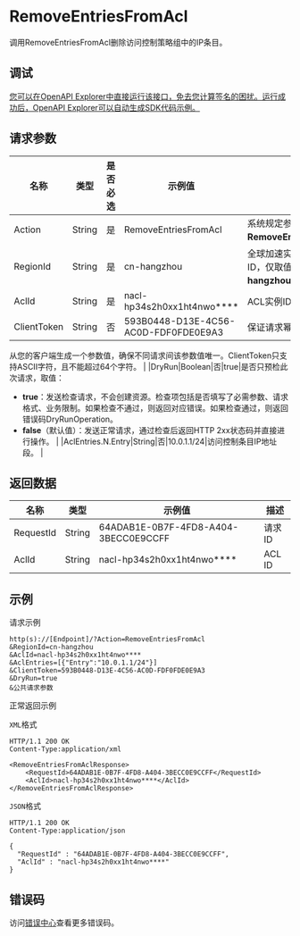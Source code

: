 # RemoveEntriesFromAcl

调用RemoveEntriesFromAcl删除访问控制策略组中的IP条目。

## 调试

[您可以在OpenAPI Explorer中直接运行该接口，免去您计算签名的困扰。运行成功后，OpenAPI Explorer可以自动生成SDK代码示例。](https://api.aliyun.com/#product=Ga&api=RemoveEntriesFromAcl&type=RPC&version=2019-11-20)

## 请求参数

|名称|类型|是否必选|示例值|描述|
|--|--|----|---|--|
|Action|String|是|RemoveEntriesFromAcl|系统规定参数。取值：**RemoveEntriesFromAcl**。 |
|RegionId|String|是|cn-hangzhou|全球加速实例所属的地域ID，仅取值：**cn-hangzhou**。 |
|AclId|String|是|nacl-hp34s2h0xx1ht4nwo\*\*\*\*|ACL实例ID |
|ClientToken|String|否|593B0448-D13E-4C56-AC0D-FDF0FDE0E9A3|保证请求幂等性。

 从您的客户端生成一个参数值，确保不同请求间该参数值唯一。ClientToken只支持ASCII字符，且不能超过64个字符。 |
|DryRun|Boolean|否|true|是否只预检此次请求，取值：

 -   **true**：发送检查请求，不会创建资源。检查项包括是否填写了必需参数、请求格式、业务限制。如果检查不通过，则返回对应错误。如果检查通过，则返回错误码DryRunOperation。
-   **false**（默认值）：发送正常请求，通过检查后返回HTTP 2xx状态码并直接进行操作。 |
|AclEntries.N.Entry|String|否|10.0.1.1/24|访问控制条目IP地址段。 |

## 返回数据

|名称|类型|示例值|描述|
|--|--|---|--|
|RequestId|String|64ADAB1E-0B7F-4FD8-A404-3BECC0E9CCFF|请求ID |
|AclId|String|nacl-hp34s2h0xx1ht4nwo\*\*\*\*|ACL ID |

## 示例

请求示例

```
http(s)://[Endpoint]/?Action=RemoveEntriesFromAcl
&RegionId=cn-hangzhou
&AclId=nacl-hp34s2h0xx1ht4nwo****
&AclEntries=[{"Entry":"10.0.1.1/24"}]
&ClientToken=593B0448-D13E-4C56-AC0D-FDF0FDE0E9A3
&DryRun=true
&公共请求参数
```

正常返回示例

`XML`格式

```
HTTP/1.1 200 OK
Content-Type:application/xml

<RemoveEntriesFromAclResponse>
    <RequestId>64ADAB1E-0B7F-4FD8-A404-3BECC0E9CCFF</RequestId>
    <AclId>nacl-hp34s2h0xx1ht4nwo****</AclId>
</RemoveEntriesFromAclResponse>
```

`JSON`格式

```
HTTP/1.1 200 OK
Content-Type:application/json

{
  "RequestId" : "64ADAB1E-0B7F-4FD8-A404-3BECC0E9CCFF",
  "AclId" : "nacl-hp34s2h0xx1ht4nwo****"
}
```

## 错误码

访问[错误中心](https://error-center.alibabacloud.com/status/product/Ga)查看更多错误码。

